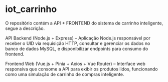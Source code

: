 # iot_carrinho
O repositório contém a API + FRONTEND do sistema de carrinho inteligente, segue a descrição.

API Backend (Node.js + Express) – Aplicação Node.js responsável por receber o UID via requisição HTTP, consultar e gerenciar os dados no banco de dados MySQL, e disponibilizar endpoints para consumo do frontend.

Frontend Web (Vue.js + Pinia + Axios + Vue Router) – Interface web responsiva que consome a API para exibir os produtos lidos, funcionando como uma simulação de carrinho de compras inteligente.
